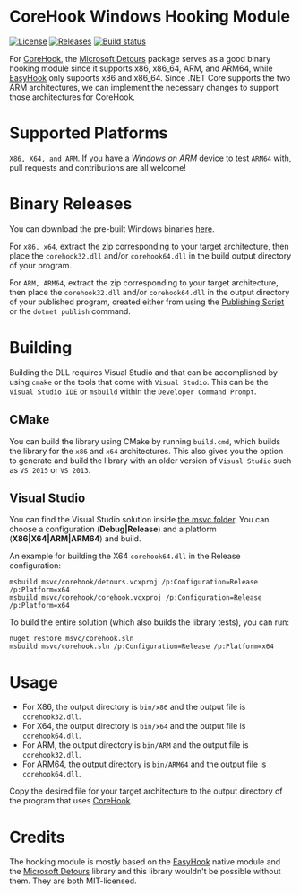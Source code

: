 # CoreHook Windows Hooking Module

[![License](https://img.shields.io/badge/License-MIT-blue.svg)](https://github.com/unknownv2/CoreHook.Hooking/blob/master/LICENSE)
[![Releases](https://img.shields.io/github/release/unknownv2/CoreHook.Hooking.svg?colorB=33b2e0)](https://github.com/unknownv2/CoreHook.Hooking/releases)
[![Build status](https://ci.appveyor.com/api/projects/status/872ts255gwk9hyjp/branch/master?svg=true)](https://ci.appveyor.com/project/unknownv2/corehook-hooking/branch/master)


For [CoreHook](https://github.com/unknownv2/CoreHook), the [Microsoft Detours](https://github.com/Microsoft/Detours) package serves as a good binary hooking module since it supports x86, x86_64, ARM, and ARM64, while [EasyHook](https://github.com/EasyHook/EasyHook) only supports x86 and x86_64. Since .NET Core supports the two ARM architectures, we can implement the necessary changes to support those architectures for CoreHook.

# Supported Platforms

`X86, X64, and ARM`. If you have a *Windows on ARM* device to test `ARM64` with, pull requests and contributions are all welcome!

# Binary Releases 
 You can download the pre-built Windows binaries [here](https://github.com/unknownv2/CoreHook.Hooking/releases).
 
 For `x86, x64`, extract the zip corresponding to your target architecture, then place the `corehook32.dll` and/or `corehook64.dll` in the build output directory of your program.
 
 For `ARM, ARM64`,  extract the zip corresponding to your target architecture, then place the `corehook32.dll` and/or `corehook64.dll` in the output directory of your published program, created either from using the [Publishing Script](https://github.com/unknownv2/CoreHook#publishing-script) or the `dotnet publish` command.

# Building

Building the DLL requires Visual Studio and that can be accomplished by using `cmake` or the tools that come with `Visual Studio`. This can be the `Visual Studio IDE` or `msbuild` within the `Developer Command Prompt`.

## CMake 

You can build the library using CMake by running `build.cmd`, which builds the library for the `x86` and `x64` architectures. This also gives you the option to generate and build the library with an older version of `Visual Studio` such as `VS 2015` or `VS 2013`.

## Visual Studio

You can find the Visual Studio solution inside [the msvc folder](/msvc). You can choose a configuration (**Debug|Release**) and a platform (**X86|X64|ARM|ARM64**) and build. 

An example for building the X64 `corehook64.dll` in the Release configuration:

```
msbuild msvc/corehook/detours.vcxproj /p:Configuration=Release /p:Platform=x64
msbuild msvc/corehook/corehook.vcxproj /p:Configuration=Release /p:Platform=x64
```

To build the entire solution (which also builds the library tests), you can run:

```
nuget restore msvc/corehook.sln
msbuild msvc/corehook.sln /p:Configuration=Release /p:Platform=x64
```


# Usage

* For X86, the output directory is `bin/x86` and the output file is `corehook32.dll`.
* For X64, the output directory is `bin/x64` and the output file is `corehook64.dll`.
* For ARM, the output directory is `bin/ARM` and the output file is `corehook32.dll`.
* For ARM64, the output directory is `bin/ARM64` and the output file is `corehook64.dll`.

Copy the desired file for your target architecture to the output directory of the program that uses [CoreHook](https://github.com/unknownv2/CoreHook/).


# Credits

The hooking module is mostly based on the [EasyHook](https://github.com/EasyHook/EasyHook/blob/master/LICENSE) native module and the [Microsoft Detours](https://github.com/Microsoft/Detours/blob/master/LICENSE.md) library and this library wouldn't be possible without them. They are both MIT-licensed.

